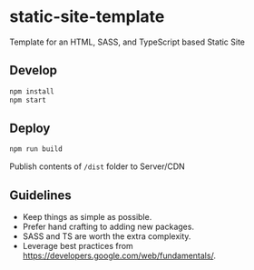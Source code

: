 # static-site-template

Template for an HTML, SASS, and TypeScript based Static Site

## Develop

```bash
npm install
npm start
```

## Deploy

```bash
npm run build
```

Publish contents of `/dist` folder to Server/CDN

## Guidelines

- Keep things as simple as possible.
- Prefer hand crafting to adding new packages.
- SASS and TS are worth the extra complexity.
- Leverage best practices from <https://developers.google.com/web/fundamentals/>.
